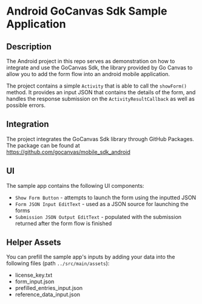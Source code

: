 # Android GoCanvas Sdk Sample Application

## Description

The Android project in this repo serves as demonstration on how to integrate and use the GoCanvas Sdk, the library provided by Go Canvas to allow you to add the form flow into an android mobile application.

The project contains a simple `Activity` that is able to call the `showForm()` method. It provides an input JSON that contains the details of the form, and handles the response submission on the `ActivityResultCallback` as well as possible errors.


## Integration
The project integrates the GoCanvas Sdk library through GitHub Packages. The package can be found at https://github.com/gocanvas/mobile_sdk_android

## UI
The sample app contains the following UI components:
- `Show Form Button` - attempts to launch the form using the inputted JSON
- `Form JSON Input EditText` - used as a JSON source for launching the forms
- `Submission JSON Output EditText` - populated with the submission returned after the form flow is finished

## Helper Assets

You can prefill the sample app's inputs by adding your data into the following files (path `../src/main/assets`):
- license_key.txt
- form_input.json
- prefilled_entries_input.json
- reference_data_input.json